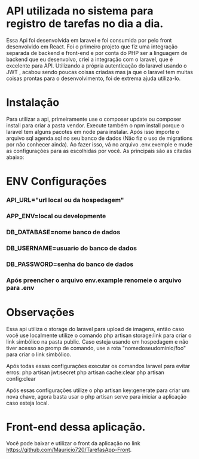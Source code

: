 # API utilizada no sistema para registro de tarefas no dia a dia.
Essa Api foi desenvolvida em laravel e foi consumida por pelo front desenvolvido em React. Foi o primeiro projeto que fiz uma integração separada de backend e front-end e por conta do PHP ser a linguagem de backend que eu desenvolvo, criei a integração com o laravel, que é excelente para API. Utilizando a própria autenticação do laravel usando o JWT , acabou sendo poucas coisas criadas mas ja que o laravel tem muitas coisas prontas para o desenvolvimento, foi de extrema ajuda utiliza-lo.

# Instalação
Para utilizar a api, primeiramente use o composer update ou composer install para criar a pasta vendor. Execute também o npm install porque o laravel tem alguns pacotes em node para instalar. Após isso importe o arquivo sql agenda.sql no seu banco de dados (Não fiz o uso de migrations por não conhecer ainda). Ao fazer isso, vá no arquivo .env.exemple e mude as configurações para as escolhidas por você. As principais são as citadas abaixo:

# ENV Configurações
### API_URL="url local ou da hospedagem" 
### APP_ENV=local ou developmente 
### DB_DATABASE=nome banco de dados 
### DB_USERNAME=usuario do banco de dados 
### DB_PASSWORD=senha do banco de dados

### Após preencher o arquivo env.example renomeie o arquivo para .env

# Observações
Essa api utiliza o storage do laravel para upload de imagens, então caso você use localmente utilize o comando php artisan storage:link para criar o link simbólico na pasta public. Caso esteja usando em hospedagem e não tiver acesso ao promp de comando, use a rota "nomedoseudominio/foo" para criar o link simbólico.

Após todas essas configurações executar os comandos laravel para evitar erros:
php artisan jwt:secret
php artisan cache:clear
php artisan config:clear

Após essas configurações utilize o php artisan key:generate para criar um nova chave, agora basta usar o php artisan serve para iniciar a aplicação caso esteja local.

# Front-end dessa aplicação.
Você pode baixar e utilizar o front da aplicação no link https://github.com/Mauricio720/TarefasApp-Front.
